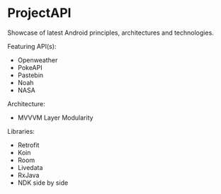 # ProjectAPI
Showcase of latest Android principles, architectures and technologies.

Featuring API(s):
- Openweather
- PokeAPI
- Pastebin
- Noah
- NASA

Architecture:
- MVVVM Layer Modularity

Libraries:
- Retrofit
- Koin
- Room
- Livedata
- RxJava
- NDK side by side
